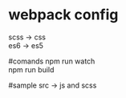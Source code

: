 # webpack config
   scss -> css<br>
   es6 -> es5
   
#comands
npm run watch<br>
npm run build

#sample
src -> js and scss